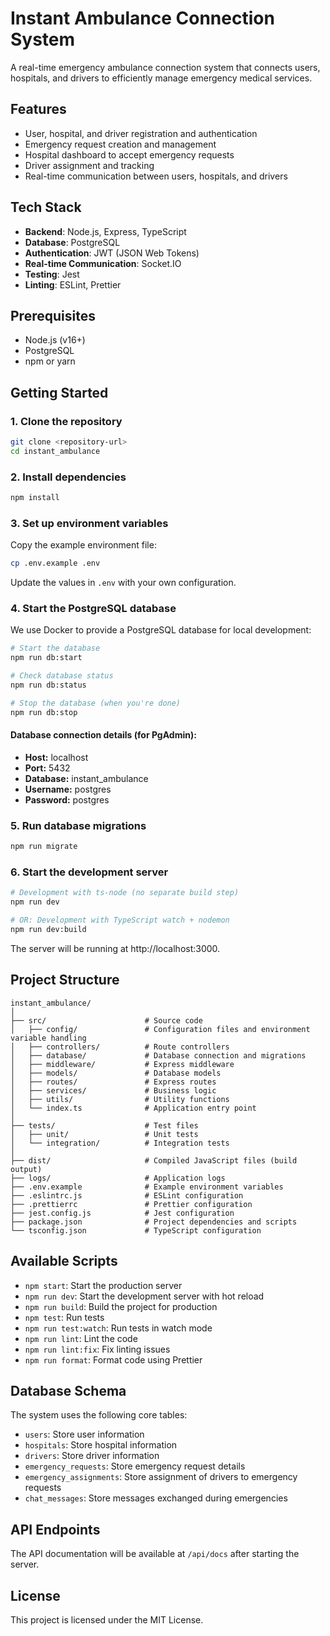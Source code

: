 # Instant Ambulance Connection System

A real-time emergency ambulance connection system that connects users, hospitals, and drivers to efficiently manage emergency medical services.

## Features

- User, hospital, and driver registration and authentication
- Emergency request creation and management
- Hospital dashboard to accept emergency requests
- Driver assignment and tracking
- Real-time communication between users, hospitals, and drivers

## Tech Stack

- **Backend**: Node.js, Express, TypeScript
- **Database**: PostgreSQL
- **Authentication**: JWT (JSON Web Tokens)
- **Real-time Communication**: Socket.IO
- **Testing**: Jest
- **Linting**: ESLint, Prettier

## Prerequisites

- Node.js (v16+)
- PostgreSQL
- npm or yarn

## Getting Started

### 1. Clone the repository

```bash
git clone <repository-url>
cd instant_ambulance
```

### 2. Install dependencies

```bash
npm install
```

### 3. Set up environment variables

Copy the example environment file:

```bash
cp .env.example .env
```

Update the values in `.env` with your own configuration.

### 4. Start the PostgreSQL database

We use Docker to provide a PostgreSQL database for local development:

```bash
# Start the database
npm run db:start

# Check database status
npm run db:status

# Stop the database (when you're done)
npm run db:stop
```

#### Database connection details (for PgAdmin):

- **Host:** localhost
- **Port:** 5432
- **Database:** instant_ambulance
- **Username:** postgres
- **Password:** postgres

### 5. Run database migrations

```bash
npm run migrate
```

### 6. Start the development server

```bash
# Development with ts-node (no separate build step)
npm run dev

# OR: Development with TypeScript watch + nodemon
npm run dev:build
```

The server will be running at http://localhost:3000.

## Project Structure

```
instant_ambulance/
│
├── src/                      # Source code
│   ├── config/               # Configuration files and environment variable handling
│   ├── controllers/          # Route controllers
│   ├── database/             # Database connection and migrations
│   ├── middleware/           # Express middleware
│   ├── models/               # Database models
│   ├── routes/               # Express routes
│   ├── services/             # Business logic
│   ├── utils/                # Utility functions
│   └── index.ts              # Application entry point
│
├── tests/                    # Test files
│   ├── unit/                 # Unit tests
│   └── integration/          # Integration tests
│
├── dist/                     # Compiled JavaScript files (build output)
├── logs/                     # Application logs
├── .env.example              # Example environment variables
├── .eslintrc.js              # ESLint configuration
├── .prettierrc               # Prettier configuration
├── jest.config.js            # Jest configuration
├── package.json              # Project dependencies and scripts
└── tsconfig.json             # TypeScript configuration
```

## Available Scripts

- `npm start`: Start the production server
- `npm run dev`: Start the development server with hot reload
- `npm run build`: Build the project for production
- `npm test`: Run tests
- `npm run test:watch`: Run tests in watch mode
- `npm run lint`: Lint the code
- `npm run lint:fix`: Fix linting issues
- `npm run format`: Format code using Prettier

## Database Schema

The system uses the following core tables:

- `users`: Store user information
- `hospitals`: Store hospital information
- `drivers`: Store driver information
- `emergency_requests`: Store emergency request details
- `emergency_assignments`: Store assignment of drivers to emergency requests
- `chat_messages`: Store messages exchanged during emergencies

## API Endpoints

The API documentation will be available at `/api/docs` after starting the server.

## License

This project is licensed under the MIT License.
